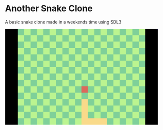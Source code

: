 # Another Snake Clone

A basic snake clone made in a weekends time using SDL3

![](res/Screenshot.png)
